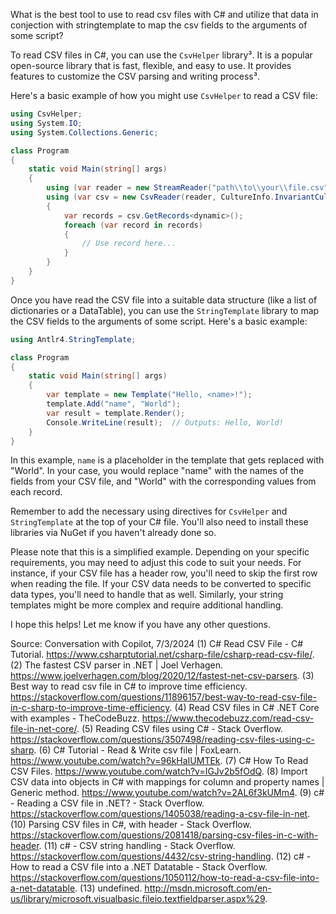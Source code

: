What is the best tool to use to read csv files with C# and utilize that data in conjection with stringtemplate to map the csv fields to the arguments of some script?

To read CSV files in C#, you can use the `CsvHelper` library³. It is a popular open-source library that is fast, flexible, and easy to use. It provides features to customize the CSV parsing and writing process³.

Here's a basic example of how you might use `CsvHelper` to read a CSV file:

```csharp
using CsvHelper;
using System.IO;
using System.Collections.Generic;

class Program
{
    static void Main(string[] args)
    {
        using (var reader = new StreamReader("path\\to\\your\\file.csv"))
        using (var csv = new CsvReader(reader, CultureInfo.InvariantCulture))
        {
            var records = csv.GetRecords<dynamic>();
            foreach (var record in records)
            {
                // Use record here...
            }
        }
    }
}
```

Once you have read the CSV file into a suitable data structure (like a list of dictionaries or a DataTable), you can use the `StringTemplate` library to map the CSV fields to the arguments of some script. Here's a basic example:

```csharp
using Antlr4.StringTemplate;

class Program
{
    static void Main(string[] args)
    {
        var template = new Template("Hello, <name>!");
        template.Add("name", "World");
        var result = template.Render();
        Console.WriteLine(result);  // Outputs: Hello, World!
    }
}
```

In this example, `name` is a placeholder in the template that gets replaced with "World". In your case, you would replace "name" with the names of the fields from your CSV file, and "World" with the corresponding values from each record.

Remember to add the necessary using directives for `CsvHelper` and `StringTemplate` at the top of your C# file. You'll also need to install these libraries via NuGet if you haven't already done so.

Please note that this is a simplified example. Depending on your specific requirements, you may need to adjust this code to suit your needs. For instance, if your CSV file has a header row, you'll need to skip the first row when reading the file. If your CSV data needs to be converted to specific data types, you'll need to handle that as well. Similarly, your string templates might be more complex and require additional handling.

I hope this helps! Let me know if you have any other questions.

Source: Conversation with Copilot, 7/3/2024
(1) C# Read CSV File - C# Tutorial. https://www.csharptutorial.net/csharp-file/csharp-read-csv-file/.
(2) The fastest CSV parser in .NET | Joel Verhagen. https://www.joelverhagen.com/blog/2020/12/fastest-net-csv-parsers.
(3) Best way to read csv file in C# to improve time efficiency. https://stackoverflow.com/questions/11896157/best-way-to-read-csv-file-in-c-sharp-to-improve-time-efficiency.
(4) Read CSV files in C# .NET Core with examples - TheCodeBuzz. https://www.thecodebuzz.com/read-csv-file-in-net-core/.
(5) Reading CSV files using C# - Stack Overflow. https://stackoverflow.com/questions/3507498/reading-csv-files-using-c-sharp.
(6) C# Tutorial - Read & Write csv file | FoxLearn. https://www.youtube.com/watch?v=96kHaIUMTEk.
(7) C# How To Read CSV Files. https://www.youtube.com/watch?v=IGJv2b5fOdQ.
(8) Import CSV data into objects in C# with mappings for column and property names | Generic method. https://www.youtube.com/watch?v=2AL6f3kUMm4.
(9) c# - Reading a CSV file in .NET? - Stack Overflow. https://stackoverflow.com/questions/1405038/reading-a-csv-file-in-net.
(10) Parsing CSV files in C#, with header - Stack Overflow. https://stackoverflow.com/questions/2081418/parsing-csv-files-in-c-with-header.
(11) c# - CSV string handling - Stack Overflow. https://stackoverflow.com/questions/4432/csv-string-handling.
(12) c# - How to read a CSV file into a .NET Datatable - Stack Overflow. https://stackoverflow.com/questions/1050112/how-to-read-a-csv-file-into-a-net-datatable.
(13) undefined. http://msdn.microsoft.com/en-us/library/microsoft.visualbasic.fileio.textfieldparser.aspx%29.
